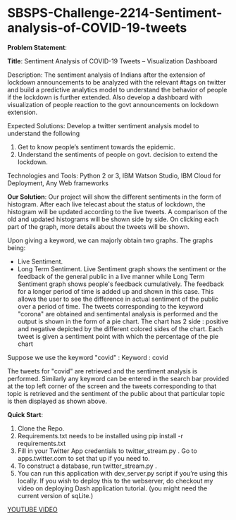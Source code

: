 # SBSPS-Challenge-2214-Sentiment-analysis-of-COVID-19-tweets
**Problem Statement**:

**Title**: 
Sentiment Analysis of COVID-19 Tweets – Visualization Dashboard

Description:
The sentiment analysis of Indians after the extension of lockdown announcements to be analyzed with the relevant #tags on twitter and build a predictive analytics model to understand the behavior of people if the lockdown is further extended.  Also develop a dashboard with visualization of people reaction to the govt announcements on lockdown extension.

Expected Solutions:
Develop a twitter sentiment analysis model to understand the following
1. Get to know people’s sentiment towards the epidemic.
2. Understand the sentiments of people on govt. decision to extend the lockdown.

Technologies and Tools: Python 2 or 3, IBM Watson Studio, IBM Cloud for Deployment, Any Web frameworks

**Our Solution**:
Our project will show the different sentiments in the form of histogram.
After each live telecast about the status of lockdown, the histogram will be updated according to the live tweets.
A comparison of the old and updated histograms will be shown side by side.
On clicking each part of the graph, more details about the tweets will be shown.

Upon giving a keyword, we can majorly obtain two graphs. The graphs being:
- Live Sentiment.
- Long Term Sentiment.
Live Sentiment graph shows the sentiment or the feedback of the general public in a live manner while Long Term Sentiment graph shows people's feedback cumulatively. The feedback for a longer period of time is added up and shown in this case. This allows the user to see the difference in actual sentiment of the public over a period of time.
The tweets corresponding to the keyword "corona" are obtained and sentimental analysis is performed and the output is shown in the form of a pie chart. The chart has 2 side : positive and negative depicted by the different colored sides of the chart. 
Each tweet is given a sentiment point with which the percentage of the pie chart

Suppose we use the keyword "covid" :
Keyword : covid

The tweets for "covid" are retrieved and the sentiment analysis is performed.
Similarly any keyword can be entered in the search bar provided at the top left corner of the screen and the tweets corresponding to that topic is retrieved and the sentiment of the public about that particular topic is then displayed as shown above.

**Quick Start**:
1. Clone the Repo.
2. Requirements.txt needs to be installed using pip install -r requirements.txt
3. Fill in your Twitter App credentials to twitter_stream.py . Go to apps.twitter.com to set that up if you need to.
4. To construct a database, run twitter_stream.py .
5. You can run this application with dev_server.py script if you’re using this locally. If you wish to deploy this to the webserver, do checkout my video on deploying Dash application tutorial.
(you might need the current version of sqLite.)

[YOUTUBE VIDEO](https://www.youtube.com/watch?v=A4etA_z-_Ew&feature=youtu.be) 
